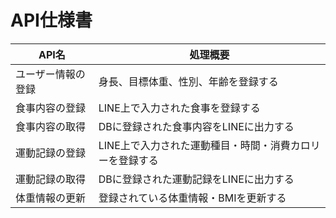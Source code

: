 # API仕様書

| API名 | 処理概要 |
|-----|-----|
|ユーザー情報の登録|身長、目標体重、性別、年齢を登録する|
| 食事内容の登録 |LINE上で入力された食事を登録する  |
| 食事内容の取得 |DBに登録された食事内容をLINEに出力する  |
| 運動記録の登録 |LINE上で入力された運動種目・時間・消費カロリーを登録する  |
| 運動記録の取得 |DBに登録された運動記録をLINEに出力する  |
| 体重情報の更新 |登録されている体重情報・BMIを更新する  |
